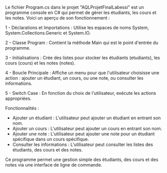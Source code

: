 Le fichier Program.cs dans le projet "AQLProjetFinalLabessi" est un programme console en C# qui permet de gérer les étudiants, les cours et les notes. Voici un aperçu de son fonctionnement :

1 - Déclarations et Importations :
Utilise les espaces de noms System, System.Collections.Generic et System.IO.

2 - Classe Program :
Contient la méthode Main qui est le point d'entrée du programme.

3 - Initialisations :
Crée des listes pour stocker les étudiants (etudiants), les cours (cours) et les notes (notes).

4 - Boucle Principale :
Affiche un menu pour que l'utilisateur choisisse une action : ajouter un étudiant, un cours, ou une note, ou consulter les informations.

5 - Switch Case :
En fonction du choix de l'utilisateur, exécute les actions appropriées.

Fonctionnalités :
- Ajouter un étudiant : L'utilisateur peut ajouter un étudiant en entrant son nom.
- Ajouter un cours : L'utilisateur peut ajouter un cours en entrant son nom.
- Ajouter une note : L'utilisateur peut ajouter une note pour un étudiant spécifique dans un cours spécifique.
- Consulter les informations : L'utilisateur peut consulter les listes des étudiants, des cours et des notes.
  
Ce programme permet une gestion simple des étudiants, des cours et des notes via une interface de ligne de commande.

